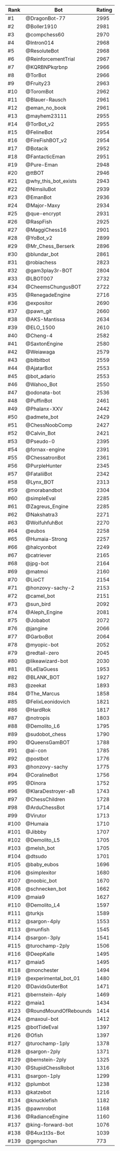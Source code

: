 Rank|Bot|Rating
---|---|---
#1|@DragonBot-77|2995
#2|@Boller1910|2981
#3|@compchess60|2970
#4|@Intron014|2968
#5|@ResoluteBot|2968
#6|@ReinforcementTrial|2967
#7|@KQRBNPkqrbnp|2966
#8|@TorBot|2966
#9|@Fruity23|2963
#10|@ToromBot|2962
#11|@Blauer-Rausch|2961
#12|@eman_no_book|2961
#13|@mayhem23111|2955
#14|@TorBot_v2|2955
#15|@FelineBot|2954
#16|@FireFishBOT_v2|2954
#17|@Botacik|2952
#18|@FantacticEman|2951
#19|@Pure-Eman|2948
#20|@ttBOT|2946
#21|@why_this_bot_exists|2943
#22|@NimsiluBot|2939
#23|@EmanBot|2936
#24|@Major-Maxy|2934
#25|@que-encrypt|2931
#26|@RaspFish|2925
#27|@MaggiChess16|2901
#28|@YoBot_v2|2899
#29|@Mr_Chess_Berserk|2896
#30|@blundar_bot|2861
#31|@robiachess|2823
#32|@gam3play3r-BOT|2804
#33|@LBOT007|2732
#34|@CheemsChungusBOT|2722
#35|@RenegadeEngine|2716
#36|@expositor|2690
#37|@pawn_git|2660
#38|@AKS-Mantissa|2634
#39|@ELO_1500|2610
#40|@Cheng-4|2582
#41|@SaxtonEngine|2580
#42|@Weiawaga|2579
#43|@bitbitbot|2559
#44|@AjatarBot|2553
#45|@bot_adario|2553
#46|@Wahoo_Bot|2550
#47|@odonata-bot|2536
#48|@PuffinBot|2461
#49|@Phalanx-XXV|2442
#50|@admete_bot|2429
#51|@ChessNoobComp|2427
#52|@Calvin_Bot|2421
#53|@Pseudo-0|2395
#54|@fornax-engine|2391
#55|@ChessatronBot|2361
#56|@PurpleHunter|2345
#57|@FataliiBot|2342
#58|@Lynx_BOT|2313
#59|@morabandbot|2304
#60|@simpleEval|2285
#61|@Zagreus_Engine|2285
#62|@Nakshatra3|2271
#63|@WolfuhfuhBot|2270
#64|@eubos|2258
#65|@Humaia-Strong|2257
#66|@halcyonbot|2249
#67|@catriever|2165
#68|@jpg-bot|2164
#69|@matmoi|2160
#70|@LioCT|2154
#71|@honzovy-sachy-2|2153
#72|@camel_bot|2151
#73|@sun_bird|2092
#74|@Aleph_Engine|2081
#75|@Jobabot|2072
#76|@jangine|2066
#77|@GarboBot|2064
#78|@myopic-bot|2052
#79|@redtail-zero|2045
#80|@likeawizard-bot|2030
#81|@LeElaGuess|1953
#82|@BLANK_BOT|1927
#83|@zeekat|1893
#84|@The_Marcus|1858
#85|@FelixLeonidovich|1821
#86|@HardRok|1817
#87|@notropis|1803
#88|@Demolito_L6|1795
#89|@sudobot_chess|1790
#90|@QueensGamBOT|1788
#91|@ai-con|1785
#92|@postbot|1776
#93|@honzovy-sachy|1775
#94|@CoralineBot|1756
#95|@Dinora|1752
#96|@KlaraDestroyer-aB|1743
#97|@ChessChildren|1728
#98|@ArduChessBot|1714
#99|@Virutor|1713
#100|@Humaia|1710
#101|@Jibbby|1707
#102|@Demolito_L5|1705
#103|@melsh_bot|1705
#104|@dtsudo|1701
#105|@baby_eubos|1696
#106|@simplexitor|1680
#107|@noobic_bot|1670
#108|@schnecken_bot|1662
#109|@maia9|1627
#110|@Demolito_L4|1597
#111|@turkjs|1589
#112|@sargon-4ply|1553
#113|@munfish|1545
#114|@sargon-3ply|1541
#115|@turochamp-2ply|1506
#116|@DeepKalle|1495
#117|@maia5|1495
#118|@monchester|1494
#119|@experimental_bot_01|1480
#120|@DavidsGuterBot|1471
#121|@bernstein-4ply|1469
#122|@maia1|1434
#123|@RoundMoundOfRebounds|1414
#124|@maxoul-bot|1412
#125|@botTideEval|1397
#126|@Ofish|1397
#127|@turochamp-1ply|1378
#128|@sargon-2ply|1371
#129|@bernstein-2ply|1325
#130|@StupidChessRobot|1316
#131|@sargon-1ply|1299
#132|@plumbot|1238
#133|@katzebot|1216
#134|@knucklefish|1182
#135|@pawnrobot|1168
#136|@RadianceEngine|1160
#137|@king-forward-bot|1076
#138|@B4ux1t3s-Bot|1039
#139|@gengochan|773

